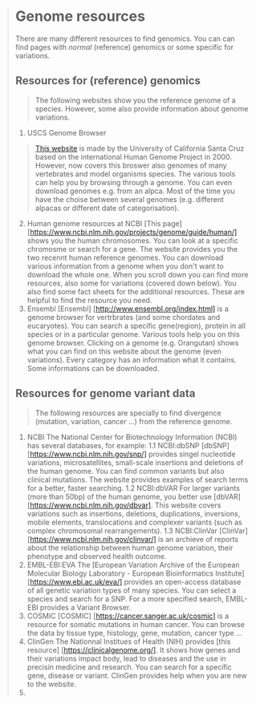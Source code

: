 > Genome resources
> ================
>
> There are many different resources to find genomics. You can can find pages with *normal* (reference) genomics or some specific for variations.
>
> ## Resources for (reference) genomics
>> The following websites show you the reference genome of a species. However, some also provide information about genome variations.
> 1. USCS Genome Browser
>>  [This website](http://genome.ucsc.edu/) is made by the University of California Santa Cruz based on the international Human Genome Project in 2000. However, now covers this broswer also genomes of many vertebrates and model organisms species. The various tools can help you by browsing through a genome. You can even download genomes e.g. from an alpca. Most of the time you have the choise between several genomes (e.g. different alpacas or different date of categorisation).
> 2. Human genome resources at NCBI
>   [This page] [https://www.ncbi.nlm.nih.gov/projects/genome/guide/human/] shows you the human chromosomes. You can look at a specific chromosme or search for a gene. The website provides you the two recennt human reference genomes. You can download various information from a genome when you don't want to download the whole one. When you scroll down you can find more resources, also some for variations (covered down below). You also find some fact sheets for the additional resources. These are helpful to find the resource you need.
> 3. Ensembl
>   [Ensembl] [http://www.ensembl.org/index.html] is a genome browser for vertrbrates (and some chordates and eucaryotes). You can search a specific gene(region), protein in all species or in a particular genome. Various tools help you on this genome browser. Clicking on a genome (e.g. Orangutan) shows what you can find on this website about the genome (even variations). Every category has an information what it contains. Some informations can be downloaded.
>
> ## Resources for genome variant data
>> The following resources are specially to find divergence (mutation, variation, cancer ...) from the reference genome. 
> 1. NCBI
> The National Center for Biotechnology Information (NCBI) has several databases, for example:
>   1.1 NCBI:dbSNP
>       [dbSNP] [https://www.ncbi.nlm.nih.gov/snp/] provides singel nucleotide variations, microsatellites, small-scale insertions and deletions of the human genome. You can find common variants but also clinical mutations. The website provides examples of search terms for a better, faster searching.
>   1.2 NCBI:dbVAR
        For larger variants (more than 50bp) of the human genome, you better use [dbVAR] [https://www.ncbi.nlm.nih.gov/dbvar]. This website covers variations such as insertions, deletions, duplications, inversions, mobile elements, translocations and complexer variants (such as complex chromosomal rearrangements).
>   1.3 NCBI:ClinVar
>       [ClinVar] [https://www.ncbi.nlm.nih.gov/clinvar/] is an archieve of reports about the relationship between human genome variation, their phenotype and observed health outcome. 
> 2. EMBL-EBI:EVA
>   The [European Variation Archive of the European Molecular Biology Laboratory - European Bioinformatics Institute] [https://www.ebi.ac.uk/eva/] provides an open-access database of all genetic variation types of many species. You can select a species and search for a SNP. For a more specified search, EMBL-EBI provides a Variant Browser. 
> 3. COSMIC
>   [COSMIC] [https://cancer.sanger.ac.uk/cosmic] is a resource for somatic mutations in human cancer. You can browse the data by tissue type, histology, gene, mutation, cancer type ...
> 4. ClinGen
>   The Nationnal Institues of Health (NIH) provides [this resource] [https://clinicalgenome.org/]. It shows how genes and their variations impact body, lead to diseases and the use in precisin medicine and research. You can search for a specific gene, disease or variant. ClinGen provides help when you are new to the website.
> 5.
